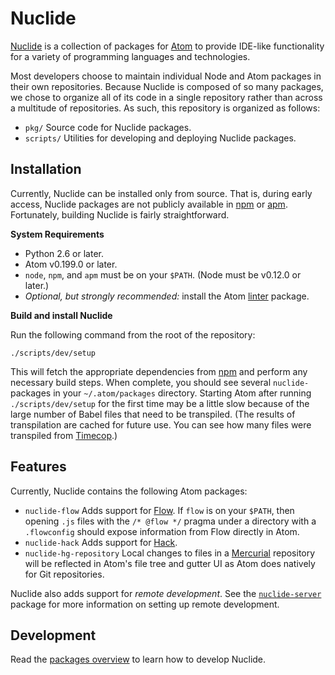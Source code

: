 # Nuclide

[Nuclide](http://nuclide.io/) is a collection of packages for [Atom](https://atom.io/)
to provide IDE-like functionality for a variety of programming languages and
technologies.

Most developers choose to maintain individual Node and Atom packages in their
own repositories. Because Nuclide is composed of so many packages, we chose to
organize all of its code in a single repository rather than across a multitude of
repositories. As such, this repository is organized as follows:

* `pkg/` Source code for Nuclide packages.
* `scripts/` Utilities for developing and deploying Nuclide packages.

## Installation

Currently, Nuclide can be installed only from source. That is, during early access,
Nuclide packages are not publicly available in [npm](https://www.npmjs.com/) or
[apm](https://atom.io/packages). Fortunately, building Nuclide is fairly straightforward.

**System Requirements**

* Python 2.6 or later.
* Atom v0.199.0 or later.
* `node`, `npm`, and `apm` must be on your `$PATH`. (Node must be v0.12.0 or later.)
* *Optional, but strongly recommended:* install the Atom [linter](https://atom.io/packages/linter) package.

**Build and install Nuclide**

Run the following command from the root of the repository:

```
./scripts/dev/setup
```

This will fetch the appropriate dependencies from [npm](https://www.npmjs.com/) and
perform any necessary build steps. When complete, you should see several `nuclide-`
packages in your `~/.atom/packages` directory. Starting Atom after running `./scripts/dev/setup`
for the first time may be a little slow because of the large number of Babel files that
need to be transpiled. (The results of transpilation are cached for future use.
You can see how many files were transpiled from [Timecop](https://atom.io/packages/timecop).)

## Features

Currently, Nuclide contains the following Atom packages:

* `nuclide-flow` Adds support for [Flow](http://flowtype.org/). If `flow` is on your `$PATH`,
then opening `.js` files with the `/* @flow */` pragma under a directory with a `.flowconfig`
should expose information from Flow directly in Atom.
* `nuclide-hack` Adds support for [Hack](http://hacklang.org/).
* `nuclide-hg-repository` Local changes to files in a [Mercurial](http://mercurial.selenic.com)
repository will be reflected in Atom's file tree and gutter UI as Atom does
natively for Git repositories.

Nuclide also adds support for *remote development*. See the [`nuclide-server`](pkg/nuclide/server)
package for more information on setting up remote development.

## Development

Read the [packages overview](./pkg/README.md) to learn how to develop Nuclide.
